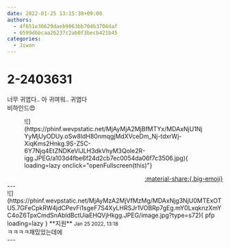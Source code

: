 ```yaml
---
date: 2022-01-25 13:15:38+09:00
authors:
  - 4f651e36629daeb9063bb704b3704daf
  - 6599dbbcaa26237c2ab0f3becb421b45
categories:
  - Jiwon
---
```


# 2-2403631

<div class="post-container" markdown="1">
<div class="content-container md-sidebar__scrollwrap" markdown="1">

너무 귀엽다.. 아 귀여워.. 귀엽다<br>비하인드😍
<figure markdown="1">
![](https://phinf.wevpstatic.net/MjAyMjA2MjBfMTYx/MDAxNjU1NjYyMjUyODUy.oSw8ldH80nmqgjMdXVceDm_Nj-tdxrWj-XiqKms2Hnkg.9S-Z5C-6Y7Njq4EtZNDKeVIJLH3dkVhyM3Qole2R-igg.JPEG/a103d4fbe6f24d2cb7ec0054da06f7c3506.jpg){ loading=lazy onclick="openFullscreen(this)"}
</figure>


</div>
</div>

<div style="text-align: right;" markdown="1">
<a href="https://weverse.io/fromis9/fanpost/2-2403631" style="text-align: right;">:material-share:{.big-emoji}</a>
</div>
---

<div class="comments-container md-sidebar__scrollwrap" markdown="1">
<div class="comment" markdown="1">
<div class='id-container' markdown="1">
![](https://phinf.wevpstatic.net/MjAyMzA2MjVfMzMg/MDAxNjg3NjU0MTExOTU5.7GFeCpkRW4jdCPevFi1sgeF7S4XyLHRSJr1VOBRp7gEg.mY0LxqknzXmYC4oZ6TpxCmdSnAbldBctUiaEHQVjHkgg.JPEG/image.jpg?type=s72){ pfp loading=lazy }
**<span class="artist">지원</span>** <small>Jan 25 2022, 13:18</small><br>
</div>
<div class='comment-body' markdown="1">
ㅋㅋㅋㅋ재밌었는데에
</div>
</div>
</div>
---
